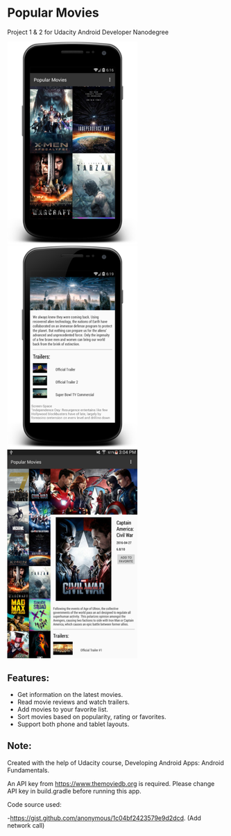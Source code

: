 # Popular Movies

 Project 1 & 2 for Udacity Android Developer Nanodegree

<img src="https://github.com/xdeng9/PopularMovies/blob/master/Screenshots/device-2016-09-30-151728.png" width="300"/><img src="https://github.com/xdeng9/PopularMovies/blob/master/Screenshots/device-2016-09-30-151933.png" width="300"/><img src="https://github.com/xdeng9/PopularMovies/blob/master/Screenshots/Screenshot_2016-09-30-15-04-27.png" width="300"/>

## Features:
- Get information on the latest movies.
- Read movie reviews and watch trailers.
- Add movies to your favorite list.
- Sort movies based on popularity, rating or favorites.
- Support both phone and tablet layouts.

## Note:
Created with the help of Udacity course, Developing Android Apps: Android Fundamentals.

An API key from https://www.themoviedb.org is required. 
Please change API key in build.gradle before running this app.

Code source used:

-https://gist.github.com/anonymous/1c04bf2423579e9d2dcd. (Add network call)
